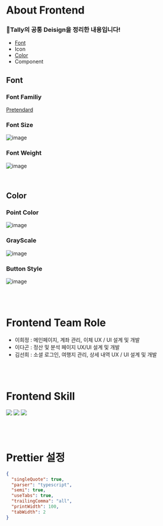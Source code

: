 # About Frontend

### 🎨Tally의 공통 Deisign을 정리한 내용입니다!

- [Font](#font)
- Icon
- [Color](#color)
- Component

## Font

### Font Familiy

[Pretendard](https://cactus.tistory.com/306)

### Font Size

![image](https://github.com/KimSeonHui/Algorithm-Problems/assets/44824456/ae570a25-3746-4742-a524-03bd0ce5ba91)

### Font Weight

![image](https://github.com/DagonLee/DagonLee/assets/43575986/2ac19780-0116-4bc8-b651-098bfeb59cfb)

<br />

## Color

### Point Color

![image](https://github.com/KimSeonHui/Algorithm-Problems/assets/44824456/35255bb3-f6d1-4568-8a3f-a15665f51195)

### GrayScale

![image](https://github.com/KimSeonHui/Algorithm-Problems/assets/44824456/23ecfa53-2a4d-40d2-89e9-95943e5255aa)

### Button Style

![image](https://github.com/FOR-MY-EGG/ForMyEgg/assets/18045556/b81f4a14-de8f-4c79-afde-8927d903e2cb)

<br /><br />

# Frontend Team Role

- 이희정 : 메인페이지, 계좌 관리, 이체 UX / UI 설계 및 개발
- 이다곤 : 정산 및 분석 페이지 UX/UI 설계 및 개발
- 김선희 : 소셜 로그인, 여행지 관리, 상세 내역 UX / UI 설계 및 개발

<br /><br />

# Frontend Skill

<img src="https://img.shields.io/badge/React-61DAFB?style=flat&logo=React&logoColor=white"/>
<img src="https://img.shields.io/badge/TypeScript-3178C6?style=flat&logo=typescript&logoColor=white"/>
<img src="https://img.shields.io/badge/Recoil-3578E5?style=flat&logo=recoil&logoColor=white"/>
<br /><br />
<br /><br />

# Prettier 설정
```json
{
  "singleQuote": true,
  "parser": "typescript",
  "semi": true,
  "useTabs": true,
  "trailingComma": "all",
  "printWidth": 100, 
  "tabWidth": 2
}

```
